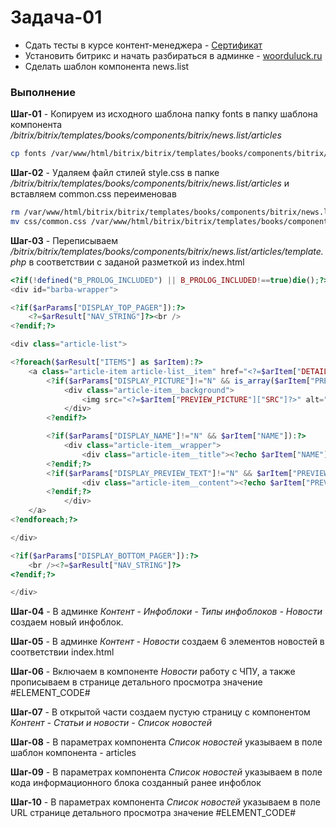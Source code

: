 # Задача-01
- Сдать тесты в курсе контент-менеджера - [Сертификат]
- Установить битрикс и начать разбираться в админке - [woorduluck.ru]
- Сделать шаблон компонента news.list

### Выполнение
**Шаг-01** - Копируем из исходного шаблона папку fonts в папку шаблона компонента */bitrix/bitrix/templates/books/components/bitrix/news.list/articles*
```sh
cp fonts /var/www/html/bitrix/bitrix/templates/books/components/bitrix/news.list/articles
```

**Шаг-02** - Удаляем файл стилей style.css в папке */bitrix/bitrix/templates/books/components/bitrix/news.list/articles* и вставляем common.css переименовав
```sh
rm /var/www/html/bitrix/bitrix/templates/books/components/bitrix/news.list/articles/style.css
mv css/common.css /var/www/html/bitrix/bitrix/templates/books/components/bitrix/news.list/articles/style.css
```

**Шаг-03** - Переписываем */bitrix/bitrix/templates/books/components/bitrix/news.list/articles/template.php* в соответствии с заданой разметкой из index.html
```php
<?if(!defined("B_PROLOG_INCLUDED") || B_PROLOG_INCLUDED!==true)die();?>
<div id="barba-wrapper">

<?if($arParams["DISPLAY_TOP_PAGER"]):?>
	<?=$arResult["NAV_STRING"]?><br />
<?endif;?>

<div class="article-list">

<?foreach($arResult["ITEMS"] as $arItem):?>
	<a class="article-item article-list__item" href="<?=$arItem["DETAIL_PAGE_URL"]?>" data-anim="anim-3">
		<?if($arParams["DISPLAY_PICTURE"]!="N" && is_array($arItem["PREVIEW_PICTURE"])):?>
			<div class="article-item__background">
				<img src="<?=$arItem["PREVIEW_PICTURE"]["SRC"]?>" alt="<?=$arItem["PREVIEW_PICTURE"]["ALT"]?>" title="<?=$arItem["NAME"]?>">
			</div>
		<?endif?>

		<?if($arParams["DISPLAY_NAME"]!="N" && $arItem["NAME"]):?>
			<div class="article-item__wrapper">
				<div class="article-item__title"><?echo $arItem["NAME"]?></div>
		<?endif;?>
		<?if($arParams["DISPLAY_PREVIEW_TEXT"]!="N" && $arItem["PREVIEW_TEXT"]):?>
				<div class="article-item__content"><?echo $arItem["PREVIEW_TEXT"];?></div>
		<?endif;?>
			</div>		
	</a>
<?endforeach;?>

</div>

<?if($arParams["DISPLAY_BOTTOM_PAGER"]):?>
	<br /><?=$arResult["NAV_STRING"]?>
<?endif;?>

</div>
```

**Шаг-04** - В админке *Контент - Инфоблоки - Типы инфоблоков - Новости* создаем новый инфоблок. 

**Шаг-05** - В админке *Контент - Новости* создаем 6 элементов новостей в соответствии index.html

**Шаг-06** - Включаем в компоненте *Новости* работу с ЧПУ, а также прописываем в странице детального просмотра значение #ELEMENT_CODE#

**Шаг-07** - В открытой части создаем пустую страницу с компонентом *Контент - Статьи и новости - Список новостей*

**Шаг-08** - В параметрах компонента *Список новостей* указываем в поле шаблон компонента - articles

**Шаг-09** - В параметрах компонента *Список новостей* указываем в поле кода информационного блока созданный ранее инфоблок

**Шаг-10** - В параметрах компонента *Список новостей* указываем в поле URL странице детального просмотра значение #ELEMENT_CODE#




[Сертификат]: <https://github.com/WoorDuLuck/task-for-trainees/blob/task-01/%D0%9A%D0%BE%D0%BD%D1%82%D0%B5%D0%BD%D1%82-%D0%BC%D0%B5%D0%BD%D0%B5%D0%B4%D0%B6%D0%B5%D1%80.pdf>
[woorduluck.ru]: <https://woorduluck.ru>
